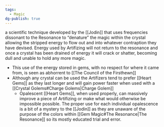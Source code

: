 ```yaml
---
tags:
  - Magic
dg-publish: true
---
```


a scientific technique developed by the [[Jodin]] that uses frequencies dissonant to the Resonance to “denature” the magic within the crystal allowing the stripped energy to flow out and into whatever contraption they have devised. Energy used by Artifizing will not return to the resonance and once a crystal has been drained of energy it will crack or shatter, becoming dull and unable to hold any more magic.

- This use of the energy stored in gems, with no respect for where it came from, is seen as abhorrent to [[The Council of the Firsthewn]] 
- Although any crystal can be used the Artifizers tend to prefer [[Heart Gems]] as they last longer and will gain power faster when used with a [[Crystal Golems#Charge Golems|Charge Golem]] 
	- Opalescent [[Heart Gems]], when used properly, can massively improve a piece of Artifizing or make what would otherwise be impossible possible. The proper use for each individual opalescence is a bit of a mystery to the [[Jodin]] as they are unaware of the purpose of the colors within [[Gem Magic#The Resonance|The Resonance]] so its mostly educated trial and error.